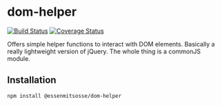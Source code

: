 # dom-helper

[![Build Status](https://travis-ci.org/essenmitsosse/simple-dom-helper.svg?branch=master)](https://travis-ci.org/essenmitsosse/simple-dom-helper) [![Coverage Status](https://coveralls.io/repos/github/essenmitsosse/simple-dom-helper/badge.svg?branch=master)](https://coveralls.io/github/essenmitsosse/simple-dom-helper?branch=master)

Offers simple helper functions to interact with DOM elements. Basically a really lightweight version of jQuery. The whole thing is a commonJS module.

## Installation

`npm install @essenmitsosse/dom-helper`
